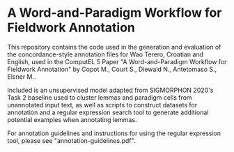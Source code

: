 # A Word-and-Paradigm Workflow for Fieldwork Annotation

This repository contains the code used in the generation and evaluation of the concordance-style annotation files for Wao Terero, Croatian and English, used in the ComputEL 5 Paper "A Word-and-Paradigm Workflow for Fieldwork Annotation" by Copot M., Court S., Diewald N., Antetomaso S., Elsner M..

Included is an unsupervised model adapted from SIGMORPHON 2020's Task 2 baseline used to cluster lemmas and paradigm cells from unannotated input text, as well as scripts to construct datasets for annotation and a regular expression search tool to generate additional potential examples when annotating lemmas.

For annotation guidelines and instructions for using the regular expression tool, please see "annotation-guidelines.pdf".


